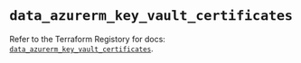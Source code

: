 # `data_azurerm_key_vault_certificates`

Refer to the Terraform Registory for docs: [`data_azurerm_key_vault_certificates`](https://registry.terraform.io/providers/hashicorp/azurerm/3.60.0/docs/data-sources/key_vault_certificates).
